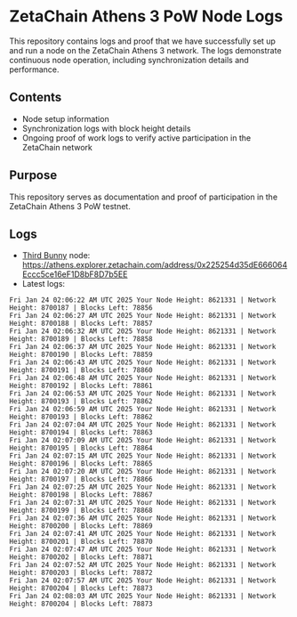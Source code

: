 # ZetaChain Athens 3 PoW Node Logs
This repository contains logs and proof that we have successfully set up and run a node on the ZetaChain Athens 3 network. The logs demonstrate continuous node operation, including synchronization details and performance.

## Contents
- Node setup information
- Synchronization logs with block height details
- Ongoing proof of work logs to verify active participation in the ZetaChain network

## Purpose
This repository serves as documentation and proof of participation in the ZetaChain Athens 3 PoW testnet.

## Logs

- [Third Bunny](https://thirdbunny.xyz/) node: https://athens.explorer.zetachain.com/address/0x225254d35dE666064Eccc5ce16eF1D8bF8D7b5EE
- Latest logs:
```
Fri Jan 24 02:06:22 AM UTC 2025 Your Node Height: 8621331 | Network Height: 8700187 | Blocks Left: 78856
Fri Jan 24 02:06:27 AM UTC 2025 Your Node Height: 8621331 | Network Height: 8700188 | Blocks Left: 78857
Fri Jan 24 02:06:32 AM UTC 2025 Your Node Height: 8621331 | Network Height: 8700189 | Blocks Left: 78858
Fri Jan 24 02:06:37 AM UTC 2025 Your Node Height: 8621331 | Network Height: 8700190 | Blocks Left: 78859
Fri Jan 24 02:06:43 AM UTC 2025 Your Node Height: 8621331 | Network Height: 8700191 | Blocks Left: 78860
Fri Jan 24 02:06:48 AM UTC 2025 Your Node Height: 8621331 | Network Height: 8700192 | Blocks Left: 78861
Fri Jan 24 02:06:53 AM UTC 2025 Your Node Height: 8621331 | Network Height: 8700193 | Blocks Left: 78862
Fri Jan 24 02:06:59 AM UTC 2025 Your Node Height: 8621331 | Network Height: 8700193 | Blocks Left: 78862
Fri Jan 24 02:07:04 AM UTC 2025 Your Node Height: 8621331 | Network Height: 8700194 | Blocks Left: 78863
Fri Jan 24 02:07:09 AM UTC 2025 Your Node Height: 8621331 | Network Height: 8700195 | Blocks Left: 78864
Fri Jan 24 02:07:15 AM UTC 2025 Your Node Height: 8621331 | Network Height: 8700196 | Blocks Left: 78865
Fri Jan 24 02:07:20 AM UTC 2025 Your Node Height: 8621331 | Network Height: 8700197 | Blocks Left: 78866
Fri Jan 24 02:07:25 AM UTC 2025 Your Node Height: 8621331 | Network Height: 8700198 | Blocks Left: 78867
Fri Jan 24 02:07:31 AM UTC 2025 Your Node Height: 8621331 | Network Height: 8700199 | Blocks Left: 78868
Fri Jan 24 02:07:36 AM UTC 2025 Your Node Height: 8621331 | Network Height: 8700200 | Blocks Left: 78869
Fri Jan 24 02:07:41 AM UTC 2025 Your Node Height: 8621331 | Network Height: 8700201 | Blocks Left: 78870
Fri Jan 24 02:07:47 AM UTC 2025 Your Node Height: 8621331 | Network Height: 8700202 | Blocks Left: 78871
Fri Jan 24 02:07:52 AM UTC 2025 Your Node Height: 8621331 | Network Height: 8700203 | Blocks Left: 78872
Fri Jan 24 02:07:57 AM UTC 2025 Your Node Height: 8621331 | Network Height: 8700204 | Blocks Left: 78873
Fri Jan 24 02:08:03 AM UTC 2025 Your Node Height: 8621331 | Network Height: 8700204 | Blocks Left: 78873
```
